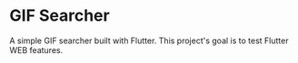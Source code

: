 # GIF Searcher

<p> A simple GIF searcher built with Flutter. This project's goal is to test Flutter WEB features.</p>
